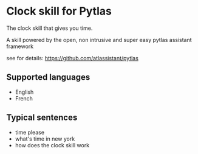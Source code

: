 Clock skill for Pytlas
======================
The clock skill that gives you time.

A skill powered by the open, non intrusive and super easy  pytlas assistant framework 

see for details: https://github.com/atlassistant/pytlas

Supported languages
-------------------
- English
- French

Typical sentences
-----------------
- time please
- what's time in new york
- how does the clock skill work
